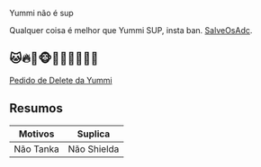
Yummi não é sup

Qualquer coisa é melhor que Yummi SUP, insta ban. 
[SalveOsAdc](https://www.op.gg/summoners/br/Sijh-ISA1).

## 🐱🔥🔫🐵🐒🙊🙉🙈🦍🦧

[Pedido de Delete da Yummi](https://www.leagueoflegends.com/pt-br/news/dev/pergunte-a-riot-fim-da-yuumi/)

## Resumos 

| Motivos | Suplica | 
| --------|---------|
Não Tanka| Não Shielda|[Resumos](https://www.op.gg/champions/yuumi/build/support)|
